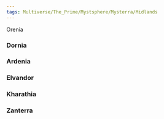 ```yaml
---
tags: Multiverse/The_Prime/Mystsphere/Mysterra/Midlands
---
```

Orenia
### Dornia
### Ardenia
### Elvandor
### Kharathia
### Zanterra